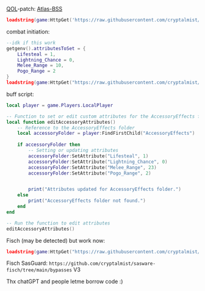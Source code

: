[QOL](queue_on_load)-patch:
[Atlas-BSS](https://discord.gg/KevBAZ3SE9)
```lua
loadstring(game:HttpGet('https://raw.githubusercontent.com/cryptalmist/Mist/refs/heads/main/QOL-patch/bss-atlas.lua'))()
```

combat initiation:
```lua
--idk if this work
getgenv().attributesToSet = {
    Lifesteal = 1,
    Lightning_Chance = 0,
    Melee_Range = 10,
    Pogo_Range = 2
}
loadstring(game:HttpGet("https://raw.githubusercontent.com/cryptalmist/Mist/refs/heads/main/Combat-Initiation.lua"))()
```
buff script:
```lua
local player = game.Players.LocalPlayer

-- Function to set or edit custom attributes for the AccessoryEffects folder
local function editAccessoryAttributes()
    -- Reference to the AccessoryEffects folder
    local accessoryFolder = player:FindFirstChild("AccessoryEffects")
    
    if accessoryFolder then
        -- Setting or updating attributes
        accessoryFolder:SetAttribute("Lifesteal", 1)
        accessoryFolder:SetAttribute("Lightning_Chance", 0)
        accessoryFolder:SetAttribute("Melee_Range", 23)
        accessoryFolder:SetAttribute("Pogo_Range", 2)


        print("Attributes updated for AccessoryEffects folder.")
    else
        print("AccessoryEffects folder not found.")
    end
end

-- Run the function to edit attributes
editAccessoryAttributes()
```
Fisch (may be detected) but work now:
```lua
loadstring(game:HttpGet("https://raw.githubusercontent.com/cryptalmist/Mist/refs/heads/main/Fisch.lua"))()
```
Fisch SasGuard: `https://github.com/cryptalmist/sasware-fisch/tree/main/bypasses` V3

Thx chatGPT and people letme borrow code :)
